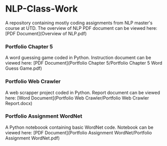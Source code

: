 # NLP-Class-Work
A repository containing mostly coding assignments from NLP master's course at UTD. The overview of NLP PDF document can be viewed here: [PDF Document](Overview of NLP.pdf)

### Portfolio Chapter 5
A word guessing game coded in Python. Instruction document can be viewed here: [PDF Document](Portfolio Chapter 5/Portfolio Chapter 5 Word Guess Game.pdf)

### Portfolio Web Crawler
A web scrapper project coded in Python. Report document can be viewed here: [Word Document](Portfolio Web Crawler/Portfolio Web Crawler Report.docx)

### Portfolio Assignment WordNet
A Python noteboook containing basic WordNet code. Notebook can be viewed here: [PDF Document](Portfolio Assignment WordNet/Portfolio Assignment WordNet.pdf)
